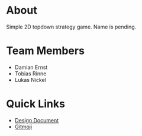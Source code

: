 # About
Simple 2D topdown strategy game. Name is pending.

# Team Members
- Damian Ernst
- Tobias Rinne
- Lukas Nickel

# Quick Links
- [Design Document](https://github.com/Luk97/ese/blob/master/DesignDocument.md)
- [Gitmoji](https://gitmoji.dev/)
